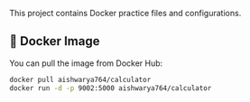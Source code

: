 

This project contains Docker practice files and configurations.

## 🚀 Docker Image

You can pull the image from Docker Hub:

```bash
docker pull aishwarya764/calculator
docker run -d -p 9002:5000 aishwarya764/calculator

